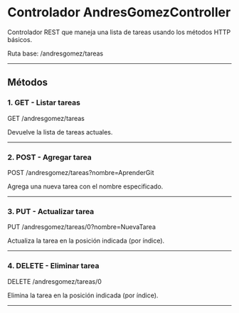 # Controlador AndresGomezController

Controlador REST que maneja una lista de tareas usando los métodos HTTP básicos.

Ruta base: /andresgomez/tareas

---

## Métodos

### 1. GET - Listar tareas

GET /andresgomez/tareas

Devuelve la lista de tareas actuales.

---

### 2. POST - Agregar tarea

POST /andresgomez/tareas?nombre=AprenderGit

Agrega una nueva tarea con el nombre especificado.

---

### 3. PUT - Actualizar tarea

PUT /andresgomez/tareas/0?nombre=NuevaTarea

Actualiza la tarea en la posición indicada (por índice).

---

### 4. DELETE - Eliminar tarea

DELETE /andresgomez/tareas/0

Elimina la tarea en la posición indicada (por índice).

---